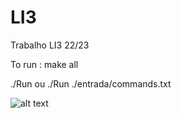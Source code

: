 # LI3
Trabalho LI3 22/23

To run :
make all

./Run 
ou
./Run ./entrada/commands.txt

![alt text](https://cdn.downtoearth.org.in/library/large/2019-03-07/0.69106500_1551952109_fart.jpg)
